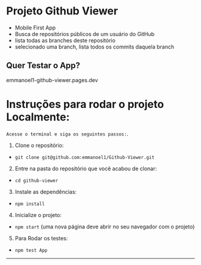 # Projeto Github Viewer
* Mobile First App
* Busca de repositórios públicos de um usuário do GitHub
* lista todas as branches deste repositório
* selecionado uma branch, lista todos os commits daquela branch

## Quer Testar o App?
emmanoel1-github-viewer.pages.dev

# Instruções para rodar o projeto Localmente:

`Acesse o terminal e siga os seguintes passos:`.

1. Clone o repositório:

  * `git clone git@github.com:emmanoel1/Github-Viewer.git`
  
2. Entre na pasta do repositório que você acabou de clonar:

  * `cd github-viewer`

3. Instale as dependências:

  * `npm install`

4. Inicialize o projeto:

  * `npm start` (uma nova página deve abrir no seu navegador com o projeto)

5. Para Rodar os testes:

  * `npm test App`

---
